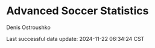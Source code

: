 # Advanced Soccer Statistics
Denis Ostroushko

<!-- gfm -->

Last successful data update: 2024-11-22 06:34:24 CST
